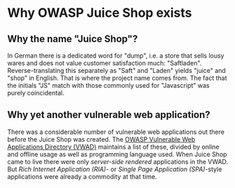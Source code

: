 # Why OWASP Juice Shop exists

## Why the name "Juice Shop"?

In German there is a dedicated word for "dump", i.e. a store that sells lousy wares and does not value customer satisfaction much: "Saftladen". Reverse-translating this separately as "Saft" and "Laden" yields "juice" and "shop" in English. That is where the project name comes from. The fact that the initials "JS" match with those commonly used for "Javascript" was purely coincidental.

## Why yet another vulnerable web application?

There was a considerable number of vulnerable web applications out there before the Juice Shop was created. The [OWASP Vulnerable Web Applications Directory (VWAD)]() maintains a list of these, divided by online and offline usage as well as programming language used. When Juice Shop came to live there were only _server-side rendered_ applications in the VWAD. But _Rich Internet Application (RIA)_- or _Single Page Application (SPA)_-style applications were already a commodity at that time. 
